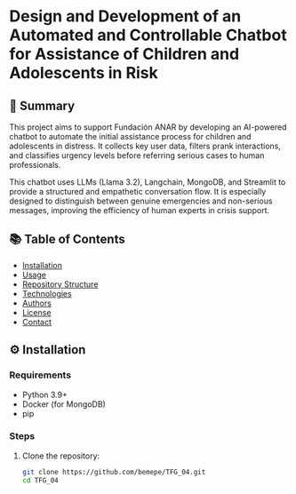 # Design and Development of an Automated and Controllable Chatbot for Assistance of Children and Adolescents in Risk

## 📄 Summary

This project aims to support Fundación ANAR by developing an AI-powered chatbot to automate the initial assistance process for children and adolescents in distress. It collects key user data, filters prank interactions, and classifies urgency levels before referring serious cases to human professionals.

This chatbot uses LLMs (Llama 3.2), Langchain, MongoDB, and Streamlit to provide a structured and empathetic conversation flow. It is especially designed to distinguish between genuine emergencies and non-serious messages, improving the efficiency of human experts in crisis support.

## 📚 Table of Contents

- [Installation](#installation)
- [Usage](#usage)
- [Repository Structure](#repository-structure)
- [Technologies](#technologies)
- [Authors](#authors)
- [License](#license)
- [Contact](#contact)

## ⚙️ Installation

### Requirements
- Python 3.9+
- Docker (for MongoDB)
- pip

### Steps
1. Clone the repository:
   ```bash
   git clone https://github.com/bemepe/TFG_04.git
   cd TFG_04

 
